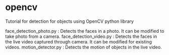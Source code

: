 # opencv
Tutorial for detection for objects using OpenCV python library

face_detection_photo.py : Detects the faces in a photo. It can be modified to take photo from a camera.
face_detection_video.py : Detects the faces in the live video captured through camera. It can be modified for existing videos.
motion_detector.py : Detects the motion of objects in the live video.
